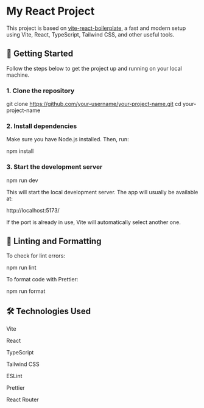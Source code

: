 # My React Project

This project is based on [vite-react-boilerplate](https://github.com/RicardoValdovinos/vite-react-boilerplate), a fast and modern setup using Vite, React, TypeScript, Tailwind CSS, and other useful tools.

## 🚀 Getting Started

Follow the steps below to get the project up and running on your local machine.

### 1. Clone the repository

git clone https://github.com/your-username/your-project-name.git
cd your-project-name

### 2. Install dependencies

Make sure you have Node.js installed. Then, run:

npm install

### 3. Start the development server

npm run dev

This will start the local development server. The app will usually be available at:

http://localhost:5173/

If the port is already in use, Vite will automatically select another one.

## 🧪 Linting and Formatting

To check for lint errors:

npm run lint

To format code with Prettier:

npm run format

## 🛠️ Technologies Used

Vite

React

TypeScript

Tailwind CSS

ESLint

Prettier

React Router

```

```
